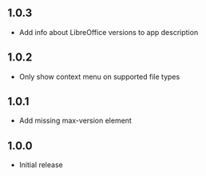 ## 1.0.3
* Add info about LibreOffice versions to app description

## 1.0.2
* Only show context menu on supported file types

## 1.0.1
* Add missing max-version element

## 1.0.0
- Initial release
